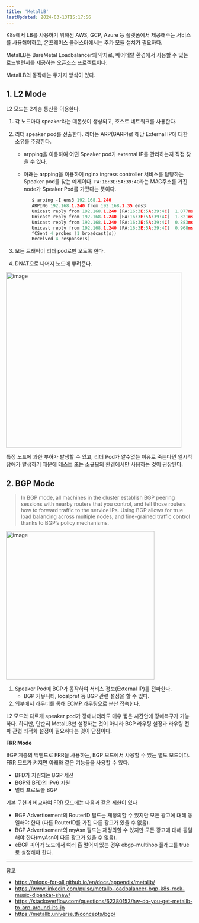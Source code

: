 ```yaml
---
title: 'MetalLB'
lastUpdated: 2024-03-13T15:17:56
---
```


K8s에서 LB를 사용하기 위해선 AWS, GCP, Azure 등 플랫폼에서 제공해주는 서비스를 사용해야하고, 온프레미스 클러스터에서는 추가 모듈 설치가 필요하다.

MetalLB는 BareMetal Loadbalancer의 약자로, 베어메탈 환경에서 사용할 수 있는 로드밸런서를 제공하는 오픈소스 프로젝트이다.

MetalLB의 동작에는 두가지 방식이 있다.

## 1. L2 Mode

L2 모드는 2계층 통신을 이용한다.

1. 각 노드마다 speaker라는 데몬셋이 생성되고, 호스트 네트워크를 사용한다. 
2. 리더 speaker pod를 선출한다. 리더는 ARP(GARP)로 해당 External IP에 대한 소유를 주장한다.
   - arpping을 이용하여 어떤 Speaker pod가 external IP를 관리하는지 직접 찾을 수 있다.
   - 아래는 arpping을 이용하여 nginx ingress controller 서비스를 담당하는 Speaker pod를 찾는 예제이다. `FA:16:3E:5A:39:4C`라는 MAC주소를 가진 node가 Speaker Pod를 가졌다는 뜻이다.

     ```c
        $ arping -I ens3 192.168.1.240
        ARPING 192.168.1.240 from 192.168.1.35 ens3
        Unicast reply from 192.168.1.240 [FA:16:3E:5A:39:4C]  1.077ms
        Unicast reply from 192.168.1.240 [FA:16:3E:5A:39:4C]  1.321ms
        Unicast reply from 192.168.1.240 [FA:16:3E:5A:39:4C]  0.883ms
        Unicast reply from 192.168.1.240 [FA:16:3E:5A:39:4C]  0.968ms
        ^CSent 4 probes (1 broadcast(s))
        Received 4 response(s)
     ```
    
3. 모든 트래픽이 리더 pod로만 오도록 한다.
4. DNAT으로 나머지 노드에 뿌려준다.

<img width="473" alt="image" src="https://github.com/rlaisqls/rlaisqls/assets/81006587/d55f9dfb-0838-4eff-a676-635df69e95ef">

특정 노드에 과한 부하가 발생할 수 있고, 리더 Pod가 알수없는 이유로 죽는다면 일시적 장애가 발생하기 때문에 테스트 또는 소규모의 환경에서만 사용하는 것이 권장된다.

## 2. BGP Mode

> In BGP mode, all machines in the cluster establish BGP peering sessions with nearby routers that you control, and tell those routers how to forward traffic to the service IPs. Using BGP allows for true load balancing across multiple nodes, and fine-grained traffic control thanks to BGP’s policy mechanisms.

<img width="400" alt="image" src="https://github.com/rlaisqls/rlaisqls/assets/81006587/00d3689a-2aef-4231-9dca-bdc436bb9553">

1. Speaker Pod에 BGP가 동작하여 서비스 정보(External IP)를 전파한다.
   - BGP 커뮤니티, localpref 등 BGP 관련 설정을 할 수 있다.
2. 외부에서 라우터를 통해 [ECMP 라우팅](https://ko.wikipedia.org/wiki/ECMP)으로 분산 접속한다.

L2 모드와 다르게 speaker pod가 장애나더라도 매우 짧은 시간안에 장애복구가 가능하다. 하지만, 단순히 MetalLB만 설정하는 것이 아니라 BGP 라우팅 설정과 라우팅 전파 관련 최적화 설정이 필요하다는 것이 단점이다.

**FRR Mode**

BGP 계층의 백엔드로 FRR을 사용하는, BGP 모드에서 사용할 수 있는 별도 모드이다. FRR 모드가 켜지면 아래와 같은 기능들을 사용할 수 있다.

- BFD가 지원되는 BGP 세션
- BGP와 BFD의 IPv6 지원
- 멀티 프로토콜 BGP

기본 구현과 비교하여 FRR 모드에는 다음과 같은 제한이 있다

- BGP Advertisement의 RouterID 필드는 재정의할 수 있지만 모든 광고에 대해 동일해야 한다 (다른 RouterID를 가진 다른 광고가 있을 수 없음).
- BGP Advertisement의 myAsn 필드는 재정의할 수 있지만 모든 광고에 대해 동일해야 한다(myAsn이 다른 광고가 있을 수 없음).
- eBGP 피어가 노드에서 여러 홉 떨어져 있는 경우 ebgp-multihop 플래그를 true로 설정해야 한다.

---
참고 
- https://mlops-for-all.github.io/en/docs/appendix/metallb/
- https://www.linkedin.com/pulse/metallb-loadbalancer-bgp-k8s-rock-music-dipankar-shaw/
- https://stackoverflow.com/questions/62380153/hw-do-you-get-metallb-to-arp-around-its-ip
- https://metallb.universe.tf/concepts/bgp/